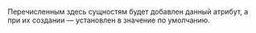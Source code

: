 Перечисленным здесь сущностям будет добавлен данный атрибут, а при их создании — установлен в значение по умолчанию.